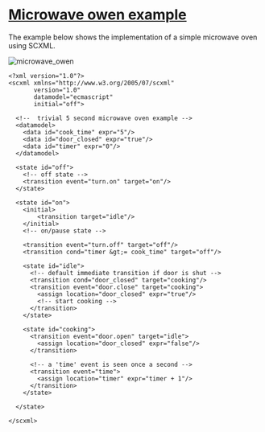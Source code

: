 # [Microwave owen example](https://www.w3.org/TR/scxml/#N11619)

The example below shows the implementation of a simple microwave oven using SCXML.

![microwave_owen](https://user-images.githubusercontent.com/18611095/46279565-1390cb00-c572-11e8-822b-9ca541aa87d9.png)

```
<?xml version="1.0"?>
<scxml xmlns="http://www.w3.org/2005/07/scxml"
       version="1.0"
       datamodel="ecmascript"
       initial="off">

  <!--  trivial 5 second microwave oven example -->
  <datamodel>
    <data id="cook_time" expr="5"/>
    <data id="door_closed" expr="true"/>
    <data id="timer" expr="0"/>
  </datamodel>

  <state id="off">
    <!-- off state -->
    <transition event="turn.on" target="on"/>
  </state>

  <state id="on">
    <initial>
        <transition target="idle"/>
    </initial>
    <!-- on/pause state -->

    <transition event="turn.off" target="off"/>
    <transition cond="timer &gt;= cook_time" target="off"/>

    <state id="idle">
      <!-- default immediate transition if door is shut -->
      <transition cond="door_closed" target="cooking"/>
      <transition event="door.close" target="cooking">
        <assign location="door_closed" expr="true"/>
        <!-- start cooking -->
      </transition>
    </state>

    <state id="cooking">
      <transition event="door.open" target="idle">
        <assign location="door_closed" expr="false"/>
      </transition>

      <!-- a 'time' event is seen once a second -->
      <transition event="time">
        <assign location="timer" expr="timer + 1"/>
      </transition>
    </state>

  </state>

</scxml>
```
